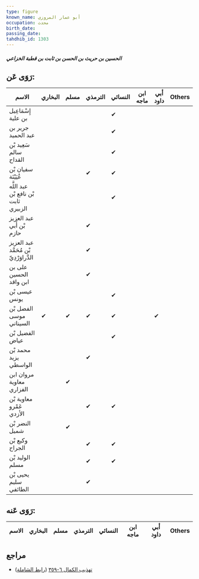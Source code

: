 ```yaml
---
type: figure
known_name: أبو عمار المروزي
occupation: محدث
birth_date:
passing_date:
tahdhib_id: 1303
---
```

##### الحسين بن حريث بن الحسن بن ثابت بن قطبة الخزاعي

## رَوَى عَن:
| الاسم                                   | البخاري | مسلم | الترمذي | النسائي | ابن ماجه | أبي داود | Others |
| --------------------------------------- | ------- | ---- | ------- | ------- | -------- | -------- | ------ |
| إِسْمَاعِيل بن علية                     |         |      |         | ✔       |          |          |        |
| جرير بن عبد الحميد                      |         |      |         | ✔       |          |          |        |
| سَعِيد بْن سالم القداح                  |         |      |         | ✔       |          |          |        |
| سفيان بْن عُيَيْنَة                     |         |      | ✔       | ✔       |          |          |        |
| عبد اللَّه بْن نافع بْن ثابت الزبيري    |         |      |         | ✔       |          |          |        |
| عبد العزيز بْن أَبي حازم                |         |      | ✔       |         |          |          |        |
| عبد العزيز بْن مُحَمَّد الدَّراوَرْدِيّ |         |      | ✔       |         |          |          |        |
| على بن الحسين ابن واقد                  |         |      | ✔       |         |          |          |        |
| عيسى بْن يونس                           |         |      |         | ✔       |          |          |        |
| الفضل بْن موسى السيناني                 | ✔       | ✔    | ✔       | ✔       |          | ✔        |        |
| الفضيل بْن عياض                         |         |      |         | ✔       |          |          |        |
| محمد بْن يزيد الواسطي                   |         |      | ✔       |         |          |          |        |
| مروان ابن معاوية الفزاري                |         | ✔    |         |         |          |          |        |
| معاوية بْن عَمْرو الأزدي                |         |      | ✔       | ✔       |          |          |        |
| النضر بْن شميل                          |         | ✔    |         |         |          |          |        |
| وكيع بْن الجراح                         |         |      | ✔       | ✔       |          |          |        |
| الوليد بْن مسلم                         |         |      | ✔       | ✔       |          |          |        |
| يحيى بْن سليم الطائفي                   |         |      | ✔       |         |          |          |        |
## رَوَى عَنه:
| الاسم | البخاري | مسلم | الترمذي | النسائي | ابن ماجه | أبي داود | Others |
| ----- | ------- | ---- | ------- | ------- | -------- | -------- | ------ |
## مراجع
- [تهذيب الكمال ٦-٣٥٩](obsidian://open?vault=Tahdhib-al-Kamal&file=Figures/١٣٠٣-الحسين%20بن%20حريث%20بن%20الحسن%20بن%20ثابت%20بن%20قطبة%20الخزاعي) ([رابط الشاملة](https://shamela.ws/book/3722/3023))